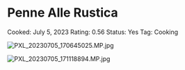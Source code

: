 # Penne Alle Rustica

Cooked: July 5, 2023
Rating: 0.56
Status: Yes
Tag: Cooking

![PXL_20230705_170645025.MP.jpg](PXL_20230705_170645025.MP.jpg)

![PXL_20230705_171118894.MP.jpg](PXL_20230705_171118894.MP.jpg)